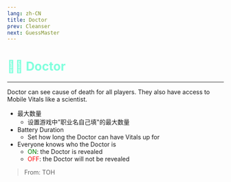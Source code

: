```yaml
---
lang: zh-CN
title: Doctor
prev: Cleanser
next: GuessMaster
---
```


# <font color="#80ffdd">👨‍⚕️ <b>Doctor</b></font> <Badge text="Basic" type="tip" vertical="middle"/>

***

Doctor can see cause of death for all players. They also have access to Mobile Vitals like a scientist.

- 最大数量
  - 设置游戏中"职业名自己填"的最大数量
- Battery Duration
  - Set how long the Doctor can have Vitals up for
- Everyone knows who the Doctor is
  - <font color=green>ON</font>: the Doctor is revealed
  - <font color=red>OFF</font>: the Doctor will not be revealed

> From: TOH
